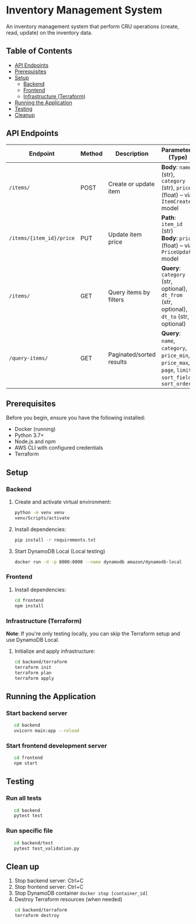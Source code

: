 # Inventory Management System

An inventory management system that perform CRU operations (create, read, update) on the inventory data.

## Table of Contents

- [API Endpoints](#api-endpoints)
- [Prerequisites](#prerequisites)
- [Setup](#setup)
  - [Backend](#backend)
  - [Frontend](#frontend)
  - [Infrastructure (Terraform)](#infrastructure-terraform)
- [Running the Application](#running-the-application)
- [Testing](#testing)
- [Cleanup](#clean-up)

## API Endpoints

| Endpoint                 | Method | Description              | Parameters (Type)                                                                                    |
| ------------------------ | ------ | ------------------------ | ---------------------------------------------------------------------------------------------------- |
| `/items/`                | POST   | Create or update item    | **Body**: `name` (str), `category` (str), `price` (float) – via `ItemCreate` model                   |
| `/items/{item_id}/price` | PUT    | Update item price        | **Path**: `item_id` (str) <br> **Body**: `price` (float) – via `PriceUpdate` model                   |
| `/items/`                | GET    | Query items by filters   | **Query**: `category` (str, optional), `dt_from` (str, optional), `dt_to` (str, optional)            |
| `/query-items/`          | GET    | Paginated/sorted results | **Query**: `name`, `category`, `price_min`, `price_max`, `page`, `limit`, `sort_field`, `sort_order` |

## Prerequisites

Before you begin, ensure you have the following installed:

- Docker (running)
- Python 3.7+
- Node.js and npm
- AWS CLI with configured credentials
- Terraform

## Setup

### Backend

1. Create and activate virtual environment:
   ```bash
   python -m venv venv
   venv/Scripts/activate
   ```
2. Install dependencies:
   ```bash
   pip install -r requirements.txt
   ```
3. Start DynamoDB Local (Local testing)

   ```bash
   docker run -d -p 8000:8000 --name dynamodb amazon/dynamodb-local

   ```

### Frontend

1. Install dependencies:
   ```bash
   cd frontend
   npm install
   ```

### Infrastructure (Terraform)

**Note**: If you're only testing locally, you can skip the Terraform setup and use DynamoDB Local.

1. Initialize and apply infrastructure:
   ```bash
   cd backend/terraform
   terraform init
   terraform plan
   terraform apply
   ```

## Running the Application

### Start backend server

```bash
   cd backend
   uvicorn main:app --reload
```

### Start frontend development server

```bash
   cd frontend
   npm start
```

## Testing

### Run all tests

```bash
   cd backend
   pytest test
```

### Run specific file

```bash
   cd backend/test
   pytest test_validation.py
```

## Clean up

1. Stop backend server: Ctrl+C
2. Stop frontend server: Ctrl+C
3. Stop DynamoDB container
   `docker stop [container_id]`
4. Destroy Terraform resources (when needed)
   ```bash
   cd backend/terraform
   terraform destroy
   ```
